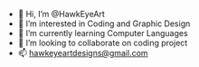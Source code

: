 - 👋 Hi, I’m @HawkEyeArt
- 👀 I’m interested in Coding and Graphic Design
- 🌱 I’m currently learning Computer Languages
- 💞️ I’m looking to collaborate on coding project
- 📫 hawkeyeartdesigns@gmail.com

<!---
HawkEyeArt/HawkEyeArt is a ✨ special ✨ repository because its `README.md` (this file) appears on your GitHub profile.
You can click the Preview link to take a look at your changes.
--->
